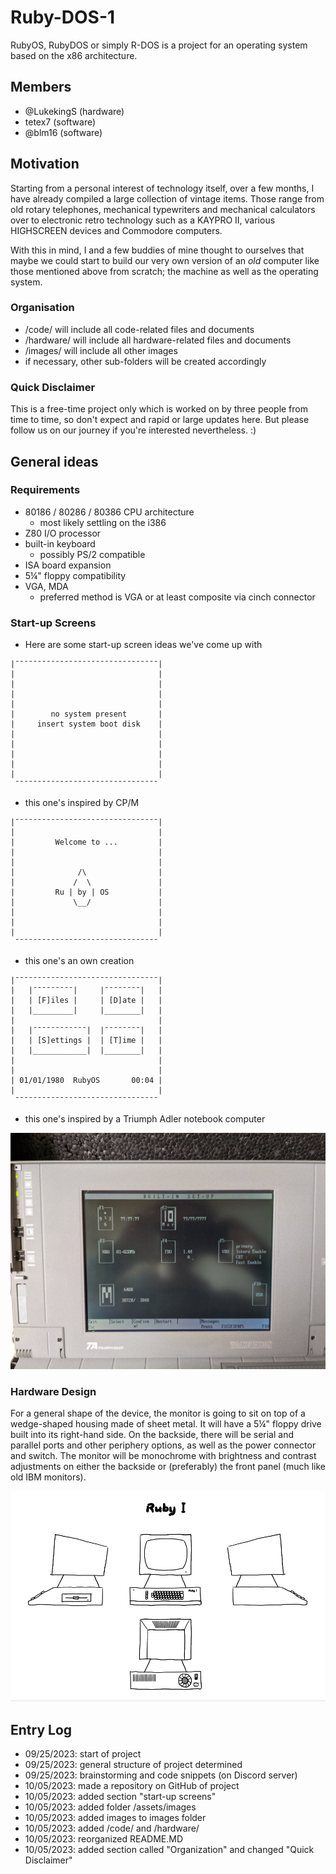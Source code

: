 # Ruby-DOS-1
RubyOS, RubyDOS or simply R-DOS is a project for an operating system based on the x86 architecture.


## Members

  - @LukekingS (hardware)
  - tetex7 (software)
  - @blm16 (software)


## Motivation

Starting from a personal interest of technology itself, over a few months, I have already compiled a large collection of vintage items. Those range from old rotary telephones, mechanical typewriters and mechanical calculators over to electronic retro technology such as a KAYPRO II, various HIGHSCREEN devices and Commodore computers.

With this in mind, I and a few buddies of mine thought to ourselves that maybe we could start to build our very own version of an *old* computer like those mentioned above from scratch; the machine as well as the operating system.


### Organisation

  - /code/ will include all code-related files and documents
  - /hardware/ will include all hardware-related files and documents
  - /images/ will include all other images
  - if necessary, other sub-folders will be created accordingly


### Quick Disclaimer

This is a free-time project only which is worked on by three people from time to time, so don't expect and rapid or large updates here. But please follow us on our journey if you're interested nevertheless. :)


## General ideas

### Requirements

  - 80186 / 80286 / 80386 CPU architecture
    - most likely settling on the i386
  - Z80 I/O processor
  - built-in keyboard
    - possibly PS/2 compatible
  - ISA board expansion
  - 5¼" floppy compatibility
  - VGA, MDA
    - preferred method is VGA or at least composite via cinch connector


### Start-up Screens

  - Here are some start-up screen ideas we've come up with

```
|¯¯¯¯¯¯¯¯¯¯¯¯¯¯¯¯¯¯¯¯¯¯¯¯¯¯¯¯¯¯¯¯|
|                                |
|                                |
|                                |
|                                |
|        no system present       |
|     insert system boot disk    |
|                                |
|                                |
|                                |
|                                |
|                                |
 ¯¯¯¯¯¯¯¯¯¯¯¯¯¯¯¯¯¯¯¯¯¯¯¯¯¯¯¯¯¯¯¯
```
  - this one's inspired by CP/M

```
|¯¯¯¯¯¯¯¯¯¯¯¯¯¯¯¯¯¯¯¯¯¯¯¯¯¯¯¯¯¯¯¯|
|                                |
|         Welcome to ...         |
|                                |
|                                |
|              /\                |
|             /  \               |
|         Ru | by | OS           |
|             \__/               |
|                                |
|                                |
|                                |
 ¯¯¯¯¯¯¯¯¯¯¯¯¯¯¯¯¯¯¯¯¯¯¯¯¯¯¯¯¯¯¯¯
```
  - this one's an own creation

```
|¯¯¯¯¯¯¯¯¯¯¯¯¯¯¯¯¯¯¯¯¯¯¯¯¯¯¯¯¯¯¯¯|
|   |¯¯¯¯¯¯¯¯¯|     |¯¯¯¯¯¯¯¯|   |
|   | [F]iles |     | [D]ate |   |
|   |_________|     |________|   |
|                                |
|   |¯¯¯¯¯¯¯¯¯¯¯¯|  |¯¯¯¯¯¯¯¯|   |
|   | [S]ettings |  | [T]ime |   |
|   |____________|  |________|   |
|                                |
|                                |
| 01/01/1980  RubyOS       00:04 |
|                                |
 ¯¯¯¯¯¯¯¯¯¯¯¯¯¯¯¯¯¯¯¯¯¯¯¯¯¯¯¯¯¯¯¯
```
  - this one's inspired by a Triumph Adler notebook computer

![A picture taken of a Triumph Adler Walkstation notebook computer from my collection whose set-up menu is being slightly represented in the rendition above.](/assets/images/triumph-adler-startup-screen.jpg)


### Hardware Design

For a general shape of the device, the monitor is going to sit on top of a wedge-shaped housing made of sheet metal. It will have a 5¼" floppy drive built into its right-hand side. On the backside, there will be serial and parallel ports and other periphery options, as well as the power connector and switch. The monitor will be monochrome with brightness and contrast adjustments on either the backside or (preferably) the front panel (much like old IBM monitors).

![Here's a side-by-side overview sketch of this machine. Keep in mind that this design isn't set in stone but instead might change later on in the progress of this project.](/assets/images/Ruby_I.png)

## Entry Log

  - 09/25/2023: start of project
  - 09/25/2023: general structure of project determined
  - 09/25/2023: brainstorming and code snippets (on Discord server)
  - 10/05/2023: made a repository on GitHub of project
  - 10/05/2023: added section "start-up screens"
  - 10/05/2023: added folder /assets/images
  - 10/05/2023: added images to images folder
  - 10/05/2023: added /code/ and /hardware/
  - 10/05/2023: reorganized README.MD
  - 10/05/2023: added section called "Organization" and changed "Quick Disclaimer"
